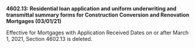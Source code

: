 **4602.13: Residential loan application and uniform underwriting and
transmittal summary forms for Construction Conversion and Renovation
Mortgages (03/01/21)**

Effective for Mortgages with Application Received Dates on or after
March 1, 2021, Section 4602.13 is deleted.